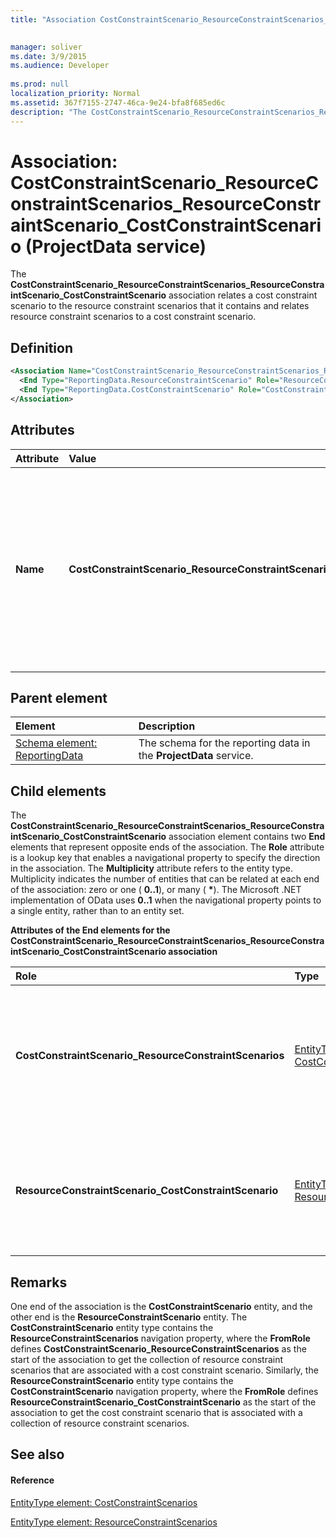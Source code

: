 ```yaml
---
title: "Association CostConstraintScenario_ResourceConstraintScenarios_ResourceConstraintScenario_CostConstraintScenario (ProjectData service)"

 
manager: soliver
ms.date: 3/9/2015
ms.audience: Developer
 
ms.prod: null
localization_priority: Normal
ms.assetid: 367f7155-2747-46ca-9e24-bfa8f685ed6c
description: "The CostConstraintScenario_ResourceConstraintScenarios_ResourceConstraintScenario_CostConstraintScenario association relates a cost constraint scenario to the resource constraint scenarios that it contains and relates resource constraint scenarios to a cost constraint scenario."
---
```


# Association: CostConstraintScenario_ResourceConstraintScenarios_ResourceConstraintScenario_CostConstraintScenario (ProjectData service)

The **CostConstraintScenario_ResourceConstraintScenarios_ResourceConstraintScenario_CostConstraintScenario** association relates a cost constraint scenario to the resource constraint scenarios that it contains and relates resource constraint scenarios to a cost constraint scenario. 
  
## Definition

```XML
<Association Name="CostConstraintScenario_ResourceConstraintScenarios_ResourceConstraintScenario_CostConstraintScenario">
  <End Type="ReportingData.ResourceConstraintScenario" Role="ResourceConstraintScenario_CostConstraintScenario" Multiplicity="*" />
  <End Type="ReportingData.CostConstraintScenario" Role="CostConstraintScenario_ResourceConstraintScenarios" Multiplicity="0..1" />
</Association>
```

## Attributes

|**Attribute**|**Value**|**Description**|
|:-----|:-----|:-----|
|**Name** <br/> |**CostConstraintScenario_ResourceConstraintScenarios_ResourceConstraintScenario_CostConstraintScenario** <br/> |Identifies the entity types and the navigation properties that form the two-way association for cost constraint scenarios and resource constraint scenarios. In the first half of the name, **CostConstraintScenario** is the entity type and **ResourceConstraintScenarios** is the navigation property. In the second half of the name, **ResourceConstraintScenario** is the entity type and **CostConstraintScenario** is the navigation property.  <br/> |
   
## Parent element

|**Element**|**Description**|
|:-----|:-----|
|[Schema element: ReportingData](schema-reportingdata-projectdata-service.md) <br/> |The schema for the reporting data in the **ProjectData** service.  <br/> |
   
## Child elements

The **CostConstraintScenario_ResourceConstraintScenarios_ResourceConstraintScenario_CostConstraintScenario** association element contains two **End** elements that represent opposite ends of the association. The **Role** attribute is a lookup key that enables a navigational property to specify the direction in the association. The **Multiplicity** attribute refers to the entity type. Multiplicity indicates the number of entities that can be related at each end of the association: zero or one ( **0..1**), or many ( **\***). The Microsoft .NET implementation of OData uses **0..1** when the navigational property points to a single entity, rather than to an entity set. 
  
**Attributes of the End elements for the CostConstraintScenario_ResourceConstraintScenarios_ResourceConstraintScenario_CostConstraintScenario association**

|**Role**|**Type**|**Multiplicity**|**Description**|
|:-----|:-----|:-----|:-----|
|**CostConstraintScenario_ResourceConstraintScenarios** <br/> |[EntityType element: CostConstraintScenarios](entitytype-costconstraintscenario-projectdata-service.md) <br/> |**0..1** <br/> |There can be one cost constraint scenario entity that corresponds to a collection of resource constraint scenarios.  <br/> |
|**ResourceConstraintScenario_CostConstraintScenario** <br/> |[EntityType element: ResourceConstraintScenarios](entitytype-resourceconstraintscenario-projectdata-service.md) <br/> |**\*** <br/> |There can be many resource constraint scenario entities that correspond with a cost constraint scenario.  <br/> |
   
## Remarks

One end of the association is the **CostConstraintScenario** entity, and the other end is the **ResourceConstraintScenario** entity. The **CostConstraintScenario** entity type contains the **ResourceConstraintScenarios** navigation property, where the **FromRole** defines **CostConstraintScenario_ResourceConstraintScenarios** as the start of the association to get the collection of resource constraint scenarios that are associated with a cost constraint scenario. Similarly, the **ResourceConstraintScenario** entity type contains the **CostConstraintScenario** navigation property, where the **FromRole** defines **ResourceConstraintScenario_CostConstraintScenario** as the start of the association to get the cost constraint scenario that is associated with a collection of resource constraint scenarios. 
  
## See also

#### Reference

[EntityType element: CostConstraintScenarios](entitytype-costconstraintscenario-projectdata-service.md)
  
[EntityType element: ResourceConstraintScenarios](entitytype-resourceconstraintscenario-projectdata-service.md)

